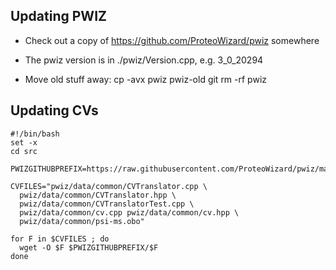 ## Updating PWIZ

- Check out a copy of https://github.com/ProteoWizard/pwiz somewhere
- The pwiz version is in ./pwiz/Version.cpp, e.g. 3_0_20294

- Move old stuff away:
  cp -avx pwiz pwiz-old
  git rm -rf pwiz


## Updating CVs

```
#!/bin/bash
set -x
cd src

PWIZGITHUBPREFIX=https://raw.githubusercontent.com/ProteoWizard/pwiz/master

CVFILES="pwiz/data/common/CVTranslator.cpp \
  pwiz/data/common/CVTranslator.hpp \
  pwiz/data/common/CVTranslatorTest.cpp \
  pwiz/data/common/cv.cpp pwiz/data/common/cv.hpp \
  pwiz/data/common/psi-ms.obo"

for F in $CVFILES ; do
  wget -O $F $PWIZGITHUBPREFIX/$F
done
```
